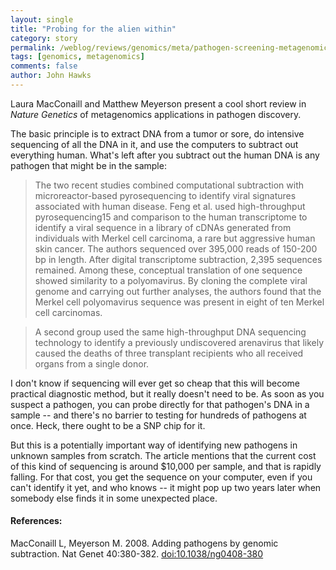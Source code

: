 ```yaml
---
layout: single 
title: "Probing for the alien within" 
category: story
permalink: /weblog/reviews/genomics/meta/pathogen-screening-metagenomics-2008.html
tags: [genomics, metagenomics] 
comments: false 
author: John Hawks 
---
```



<p>
Laura MacConaill and Matthew Meyerson present a cool short review in <i>Nature Genetics</i> of metagenomics applications in pathogen discovery. 
</p>

<p>
The basic principle is to extract DNA from a tumor or sore, do intensive sequencing of all the DNA in it, and use the computers to subtract out everything human. What's left after you subtract out the human DNA is any pathogen that might be in the sample: 
</p>

<blockquote>The two recent studies combined computational subtraction with microreactor-based pyrosequencing to identify viral signatures associated with human disease. Feng et al. used high-throughput pyrosequencing15 and comparison to the human transcriptome to identify a viral sequence in a library of cDNAs generated from individuals with Merkel cell carcinoma, a rare but aggressive human skin cancer. The authors sequenced over 395,000 reads of 150-200 bp in length. After digital transcriptome subtraction, 2,395 sequences remained. Among these, conceptual translation of one sequence showed similarity to a polyomavirus. By cloning the complete viral genome and carrying out further analyses, the authors found that the Merkel cell polyomavirus sequence was present in eight of ten Merkel cell carcinomas.</blockquote>

<blockquote>A second group used the same high-throughput DNA sequencing technology to identify a previously undiscovered arenavirus that likely caused the deaths of three transplant recipients who all received organs from a single donor.</blockquote>

<p>
I don't know if sequencing will ever get so cheap that this will become practical diagnostic method, but it really doesn't need to be. As soon as you suspect a pathogen, you can probe directly for that pathogen's DNA in a sample -- and there's no barrier to testing for hundreds of pathogens at once. Heck, there ought to be a SNP chip for it. 
</p>

<p>
But this is a potentially important way of identifying new pathogens in unknown samples from scratch. The article mentions that the current cost of this kind of sequencing is around $10,000 per sample, and that is rapidly falling. For that cost, you get the sequence on your computer, even if you can't identify it yet, and who knows -- it might pop up two years later when somebody else finds it in some unexpected place. 
</p>

<h4>References:</h4>

<p class="cite">MacConaill L, Meyerson M. 2008. Adding pathogens by genomic subtraction. Nat Genet 40:380-382. <a href="http://dx.doi.org/10.1038/ng0408-380">doi:10.1038/ng0408-380</a></p>

